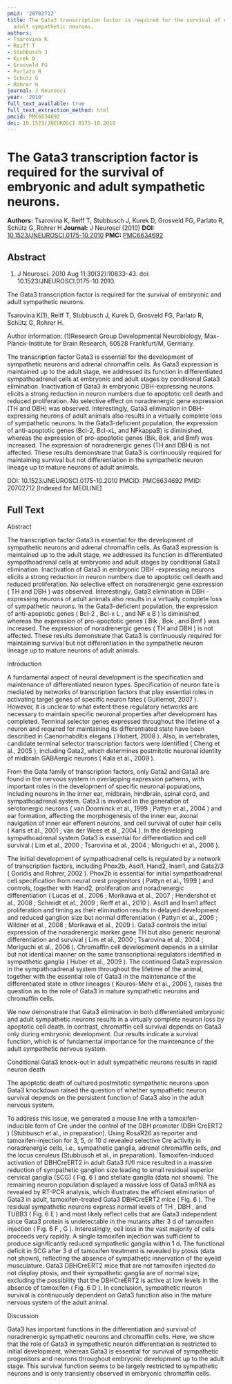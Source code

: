 ```yaml
---
pmid: '20702712'
title: The Gata3 transcription factor is required for the survival of embryonic and
  adult sympathetic neurons.
authors:
- Tsarovina K
- Reiff T
- Stubbusch J
- Kurek D
- Grosveld FG
- Parlato R
- Schütz G
- Rohrer H
journal: J Neurosci
year: '2010'
full_text_available: true
full_text_extraction_method: html
pmcid: PMC6634692
doi: 10.1523/JNEUROSCI.0175-10.2010
---
```


# The Gata3 transcription factor is required for the survival of embryonic and adult sympathetic neurons.
**Authors:** Tsarovina K, Reiff T, Stubbusch J, Kurek D, Grosveld FG, Parlato R, Schütz G, Rohrer H
**Journal:** J Neurosci (2010)
**DOI:** [10.1523/JNEUROSCI.0175-10.2010](https://doi.org/10.1523/JNEUROSCI.0175-10.2010)
**PMC:** [PMC6634692](https://www.ncbi.nlm.nih.gov/pmc/articles/PMC6634692/)

## Abstract

1. J Neurosci. 2010 Aug 11;30(32):10833-43. doi: 10.1523/JNEUROSCI.0175-10.2010.

The Gata3 transcription factor is required for the survival of embryonic and 
adult sympathetic neurons.

Tsarovina K(1), Reiff T, Stubbusch J, Kurek D, Grosveld FG, Parlato R, Schütz G, 
Rohrer H.

Author information:
(1)Research Group Developmental Neurobiology, Max-Planck-Institute for Brain 
Research, 60528 Frankfurt/M, Germany.

The transcription factor Gata3 is essential for the development of sympathetic 
neurons and adrenal chromaffin cells. As Gata3 expression is maintained up to 
the adult stage, we addressed its function in differentiated sympathoadrenal 
cells at embryonic and adult stages by conditional Gata3 elimination. 
Inactivation of Gata3 in embryonic DBH-expressing neurons elicits a strong 
reduction in neuron numbers due to apoptotic cell death and reduced 
proliferation. No selective effect on noradrenergic gene expression (TH and DBH) 
was observed. Interestingly, Gata3 elimination in DBH-expressing neurons of 
adult animals also results in a virtually complete loss of sympathetic neurons. 
In the Gata3-deficient population, the expression of anti-apoptotic genes 
(Bcl-2, Bcl-xL, and NFkappaB) is diminished, whereas the expression of 
pro-apoptotic genes (Bik, Bok, and Bmf) was increased. The expression of 
noradrenergic genes (TH and DBH) is not affected. These results demonstrate that 
Gata3 is continuously required for maintaining survival but not differentiation 
in the sympathetic neuron lineage up to mature neurons of adult animals.

DOI: 10.1523/JNEUROSCI.0175-10.2010
PMCID: PMC6634692
PMID: 20702712 [Indexed for MEDLINE]

## Full Text

Abstract

The transcription factor Gata3 is essential for the development of sympathetic neurons and adrenal chromaffin cells. As Gata3 expression is maintained up to the adult stage, we addressed its function in differentiated sympathoadrenal cells at embryonic and adult stages by conditional Gata3 elimination. Inactivation of Gata3 in embryonic DBH -expressing neurons elicits a strong reduction in neuron numbers due to apoptotic cell death and reduced proliferation. No selective effect on noradrenergic gene expression ( TH and DBH ) was observed. Interestingly, Gata3 elimination in DBH -expressing neurons of adult animals also results in a virtually complete loss of sympathetic neurons. In the Gata3-deficient population, the expression of anti-apoptotic genes ( Bcl-2 , Bcl-x L , and NF κ B ) is diminished, whereas the expression of pro-apoptotic genes ( Bik , Bok , and Bmf ) was increased. The expression of noradrenergic genes ( TH and DBH ) is not affected. These results demonstrate that Gata3 is continuously required for maintaining survival but not differentiation in the sympathetic neuron lineage up to mature neurons of adult animals.

Introduction

A fundamental aspect of neural development is the specification and maintenance of differentiated neuron types. Specification of neuron fate is mediated by networks of transcription factors that play essential roles in activating target genes of specific neuron fates ( Guillemot, 2007 ). However, it is unclear to what extent these regulatory networks are necessary to maintain specific neuronal properties after development has completed. Terminal selector genes expressed throughout the lifetime of a neuron and required for maintaining its differentiated state have been described in Caenorhabditis elegans ( Hobert, 2008 ). Also, in vertebrates, candidate terminal selector transcription factors were identified ( Cheng et al., 2005 ), including Gata2, which determines postmitotic neuronal identity of midbrain GABAergic neurons ( Kala et al., 2009 ).

From the Gata family of transcription factors, only Gata2 and Gata3 are found in the nervous system in overlapping expression patterns, with important roles in the development of specific neuronal populations, including neurons in the inner ear, midbrain, hindbrain, spinal cord, and sympathoadrenal system. Gata3 is involved in the generation of serotonergic neurons ( van Doorninck et al., 1999 ; Pattyn et al., 2004 ) and ear formation, affecting the morphogenesis of the inner ear, axonal navigation of inner ear efferent neurons, and cell survival of outer hair cells ( Karis et al., 2001 ; van der Wees et al., 2004 ). In the developing sympathoadrenal system Gata3 is essential for differentiation and cell survival ( Lim et al., 2000 ; Tsarovina et al., 2004 ; Moriguchi et al., 2006 ).

The initial development of sympathoadrenal cells is regulated by a network of transcription factors, including Phox2b, Ascl1, Hand2, Insm1, and Gata2/3 ( Goridis and Rohrer, 2002 ). Phox2b is essential for initial sympathoadrenal cell specification from neural crest progenitors ( Pattyn et al., 1999 ) and controls, together with Hand2, proliferation and noradrenergic differentiation ( Lucas et al., 2006 ; Morikawa et al., 2007 ; Hendershot et al., 2008 ; Schmidt et al., 2009 ; Reiff et al., 2010 ). Ascl1 and Insm1 affect proliferation and timing as their elimination results in delayed development and reduced ganglion size but normal differentiation ( Pattyn et al., 2006 ; Wildner et al., 2008 ; Morikawa et al., 2009 ). Gata3 controls the initial expression of the noradrenergic marker gene TH but also generic neuronal differentiation and survival ( Lim et al., 2000 ; Tsarovina et al., 2004 ; Moriguchi et al., 2006 ). Chromaffin cell development depends in a similar but not identical manner on the same transcriptional regulators identified in sympathetic ganglia ( Huber et al., 2009 ). The continued Gata3 expression in the sympathoadrenal system throughout the lifetime of the animal, together with the essential role of Gata3 in the maintenance of the differentiated state in other lineages ( Kouros-Mehr et al., 2006 ), raises the question as to the role of Gata3 in mature sympathetic neurons and chromaffin cells.

We now demonstrate that Gata3 elimination in both differentiated embryonic and adult sympathetic neurons results in a virtually complete neuron loss by apoptotic cell death. In contrast, chromaffin cell survival depends on Gata3 only during embryonic development. Our results indicate a survival function, which is of fundamental importance for the maintenance of the adult sympathetic nervous system.

Conditional Gata3 knock-out in adult sympathetic neurons results in rapid neuron death

The apoptotic death of cultured postmitotic sympathetic neurons upon Gata3 knockdown raised the question of whether sympathetic neuron survival depends on the persistent function of Gata3 also in the adult nervous system.

To address this issue, we generated a mouse line with a tamoxifen-inducible form of Cre under the control of the DBH promoter (DBH CreERT2 ) (Stubbusch et al., in preparation). Using RosaR26 as reporter and tamoxifen-injection for 3, 5, or 10 d revealed selective Cre activity in noradrenergic cells, i.e., sympathetic ganglia, adrenal chromaffin cells, and the locus ceruleus (Stubbusch et al., in preparation). Tamoxifen-induced activation of DBHCreERT2 in adult Gata3 fl/fl mice resulted in a massive reduction of sympathetic ganglion size leading to small residual superior cervical ganglia (SCG) ( Fig. 6 ) and stellate ganglia (data not shown). The remaining neuron population displayed a massive loss of Gata3 mRNA as revealed by RT-PCR analysis, which illustrates the efficient elimination of Gata3 in adult, tamoxifen-treated Gata3 DBHCreERT2 mice ( Fig. 6 ). The residual sympathetic neurons express normal levels of TH , DBH , and TUBB3 ( Fig. 6 E ) and most likely reflect cells that are Gata3 independent since Gata3 protein is undetectable in the mutants after 3 d of tamoxifen injection ( Fig. 6 F , G ). Interestingly, cell loss in the vast majority of cells proceeds very rapidly. A single tamoxifen injection was sufficient to produce significantly reduced sympathetic ganglia within 1 d. The functional deficit in SCG after 3 d of tamoxifen treatment is revealed by ptosis (data not shown), reflecting the absence of sympathetic innervation of the eyelid musculature. Gata3 DBHCreERT2 mice that are not tamoxifen injected do not display ptosis, and their sympathetic ganglia are of normal size, excluding the possibility that the DBHCreERT2 is active at low levels in the absence of tamoxifen ( Fig. 6 D ). In conclusion, sympathetic neuron survival is continuously dependent on Gata3 function also in the mature nervous system of the adult animal.

Discussion

Gata3 has important functions in the differentiation and survival of noradrenergic sympathetic neurons and chromaffin cells. Here, we show that the role of Gata3 in sympathetic neuron differentiation is restricted to initial development, whereas Gata3 is essential for survival of sympathetic progenitors and neurons throughout embryonic development up to the adult stage. This survival function seems to be largely restricted to sympathetic neurons and is only transiently observed in embryonic chromaffin cells.
